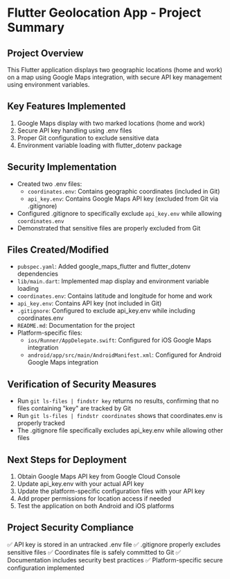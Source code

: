 # Flutter Geolocation App - Project Summary

## Project Overview
This Flutter application displays two geographic locations (home and work) on a map using Google Maps integration, with secure API key management using environment variables.

## Key Features Implemented
1. Google Maps display with two marked locations (home and work)
2. Secure API key handling using .env files
3. Proper Git configuration to exclude sensitive data
4. Environment variable loading with flutter_dotenv package

## Security Implementation
- Created two .env files:
  - `coordinates.env`: Contains geographic coordinates (included in Git)
  - `api_key.env`: Contains Google Maps API key (excluded from Git via .gitignore)
- Configured .gitignore to specifically exclude `api_key.env` while allowing `coordinates.env`
- Demonstrated that sensitive files are properly excluded from Git

## Files Created/Modified
- `pubspec.yaml`: Added google_maps_flutter and flutter_dotenv dependencies
- `lib/main.dart`: Implemented map display and environment variable loading
- `coordinates.env`: Contains latitude and longitude for home and work
- `api_key.env`: Contains API key (not included in Git)
- `.gitignore`: Configured to exclude api_key.env while including coordinates.env
- `README.md`: Documentation for the project
- Platform-specific files:
  - `ios/Runner/AppDelegate.swift`: Configured for iOS Google Maps integration
  - `android/app/src/main/AndroidManifest.xml`: Configured for Android Google Maps integration

## Verification of Security Measures
- Run `git ls-files | findstr key` returns no results, confirming that no files containing "key" are tracked by Git
- Run `git ls-files | findstr coordinates` shows that coordinates.env is properly tracked
- The .gitignore file specifically excludes api_key.env while allowing other files

## Next Steps for Deployment
1. Obtain Google Maps API key from Google Cloud Console
2. Update api_key.env with your actual API key
3. Update the platform-specific configuration files with your API key
4. Add proper permissions for location access if needed
5. Test the application on both Android and iOS platforms

## Project Security Compliance
✅ API key is stored in an untracked .env file
✅ .gitignore properly excludes sensitive files
✅ Coordinates file is safely committed to Git
✅ Documentation includes security best practices
✅ Platform-specific secure configuration implemented